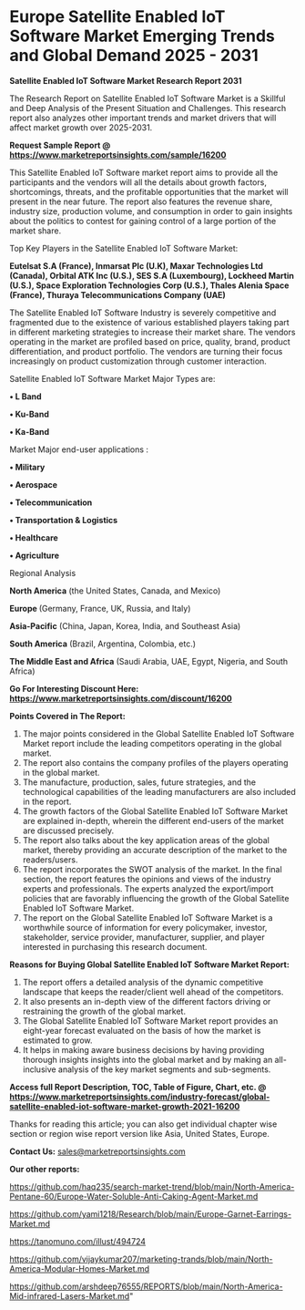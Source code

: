 # Europe Satellite Enabled IoT Software Market Emerging Trends and Global Demand 2025 - 2031

<strong>Satellite Enabled IoT Software Market Research Report 2031</strong>

The Research Report on Satellite Enabled IoT Software Market is a Skillful and Deep Analysis of the Present Situation and Challenges. This research report also analyzes other important trends and market drivers that will affect market growth over 2025-2031.

<strong>Request Sample Report @ <a href=https://www.marketreportsinsights.com/sample/16200>https://www.marketreportsinsights.com/sample/16200</a></strong>

This Satellite Enabled IoT Software market report aims to provide all the participants and the vendors will all the details about growth factors, shortcomings, threats, and the profitable opportunities that the market will present in the near future. The report also features the revenue share, industry size, production volume, and consumption in order to gain insights about the politics to contest for gaining control of a large portion of the market share.

Top Key Players in the Satellite Enabled IoT Software Market:

<strong>Eutelsat S.A (France), Inmarsat Plc (U.K), Maxar Technologies Ltd (Canada), Orbital ATK Inc (U.S.), SES S.A (Luxembourg), Lockheed Martin (U.S.), Space Exploration Technologies Corp (U.S.), Thales Alenia Space (France), Thuraya Telecommunications Company (UAE)</strong>

The Satellite Enabled IoT Software Industry is severely competitive and fragmented due to the existence of various established players taking part in different marketing strategies to increase their market share. The vendors operating in the market are profiled based on price, quality, brand, product differentiation, and product portfolio. The vendors are turning their focus increasingly on product customization through customer interaction.

Satellite Enabled IoT Software Market Major Types are:

<strong>• L Band

• Ku-Band

• Ka-Band</strong>

Market Major end-user applications :

<strong>• Military

• Aerospace

• Telecommunication

• Transportation & Logistics

• Healthcare

• Agriculture</strong>

Regional Analysis

</u><strong><b>North America</b></strong> (the United States, Canada, and Mexico)

<strong><b>Europe </b></strong>(Germany, France, UK, Russia, and Italy)

<strong><b>Asia-Pacific</b></strong> (China, Japan, Korea, India, and Southeast Asia)

<strong><b>South America</b></strong> (Brazil, Argentina, Colombia, etc.)

<strong><b>The Middle East and Africa</b></strong> (Saudi Arabia, UAE, Egypt, Nigeria, and South Africa)

<strong>Go For Interesting Discount Here: <a href=https://www.marketreportsinsights.com/discount/16200>https://www.marketreportsinsights.com/discount/16200</a></strong>

<strong>Points Covered in The Report:</strong>
<ol>
  <li>The major points considered in the Global Satellite Enabled IoT Software Market report include the leading competitors operating in the global market.</li>
  <li>The report also contains the company profiles of the players operating in the global market.</li>
  <li>The manufacture, production, sales, future strategies, and the technological capabilities of the leading manufacturers are also included in the report.</li>
  <li>The growth factors of the Global Satellite Enabled IoT Software Market are explained in-depth, wherein the different end-users of the market are discussed precisely.</li>
  <li>The report also talks about the key application areas of the global market, thereby providing an accurate description of the market to the readers/users.</li>
  <li>The report incorporates the SWOT analysis of the market. In the final section, the report features the opinions and views of the industry experts and professionals. The experts analyzed the export/import policies that are favorably influencing the growth of the Global Satellite Enabled IoT Software Market.</li>
  <li>The report on the Global Satellite Enabled IoT Software Market is a worthwhile source of information for every policymaker, investor, stakeholder, service provider, manufacturer, supplier, and player interested in purchasing this research document.</li>
</ol>
<strong>Reasons for Buying Global Satellite Enabled IoT Software Market Report:</strong>

<ol>
  <li>The report offers a detailed analysis of the dynamic competitive landscape that keeps the reader/client well ahead of the competitors.</li>
  <li>It also presents an in-depth view of the different factors driving or restraining the growth of the global market.</li>
  <li>The Global Satellite Enabled IoT Software Market report provides an eight-year forecast evaluated on the basis of how the market is estimated to grow.</li>
  <li>It helps in making aware business decisions by having providing thorough insights insights into the global market and by making an all-inclusive analysis of the key market segments and sub-segments.</li>
</ol>
<strong>Access full Report Description, TOC, Table of Figure, Chart, etc. @ <a href=https://www.marketreportsinsights.com/industry-forecast/global-satellite-enabled-iot-software-market-growth-2021-16200>https://www.marketreportsinsights.com/industry-forecast/global-satellite-enabled-iot-software-market-growth-2021-16200</a></strong>


Thanks for reading this article; you can also get individual chapter wise section or region wise report version like Asia, United States, Europe.

<strong>Contact Us:</strong>
sales@marketreportsinsights.com

<strong>Our other reports:</strong>

<a href=https://github.com/haq235/search-market-trend/blob/main/North-America-Pentane-60/Europe-Water-Soluble-Anti-Caking-Agent-Market.md>https://github.com/haq235/search-market-trend/blob/main/North-America-Pentane-60/Europe-Water-Soluble-Anti-Caking-Agent-Market.md</a>

<a href=https://github.com/yami1218/Research/blob/main/Europe-Garnet-Earrings-Market.md>https://github.com/yami1218/Research/blob/main/Europe-Garnet-Earrings-Market.md</a>

<a href=https://tanomuno.com/illust/494724>https://tanomuno.com/illust/494724</a>

<a href=https://github.com/vijaykumar207/marketing-trands/blob/main/North-America-Modular-Homes-Market.md>https://github.com/vijaykumar207/marketing-trands/blob/main/North-America-Modular-Homes-Market.md</a>

<a href=https://github.com/arshdeep76555/REPORTS/blob/main/North-America-Mid-infrared-Lasers-Market.md>https://github.com/arshdeep76555/REPORTS/blob/main/North-America-Mid-infrared-Lasers-Market.md</a>"
